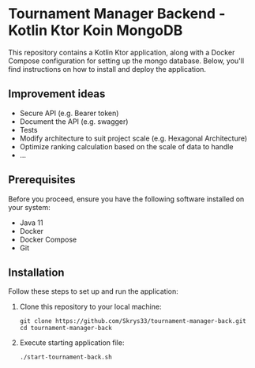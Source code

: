 # Tournament Manager Backend - Kotlin Ktor Koin MongoDB

This repository contains a Kotlin Ktor application, along with a Docker Compose configuration for setting up the mongo database. Below, you'll find instructions on how to install and deploy the application.

## Improvement ideas
- Secure API (e.g. Bearer token)
- Document the API (e.g. swagger)
- Tests
- Modify architecture to suit project scale (e.g. Hexagonal Architecture)
- Optimize ranking calculation based on the scale of data to handle
- ...


## Prerequisites

Before you proceed, ensure you have the following software installed on your system:

- Java 11
- Docker
- Docker Compose
- Git

## Installation

Follow these steps to set up and run the application:

1. Clone this repository to your local machine:

   ```shell
   git clone https://github.com/Skrys33/tournament-manager-back.git
   cd tournament-manager-back
   ```

2. Execute starting application file:

   ```shell
   ./start-tournament-back.sh
   ```
